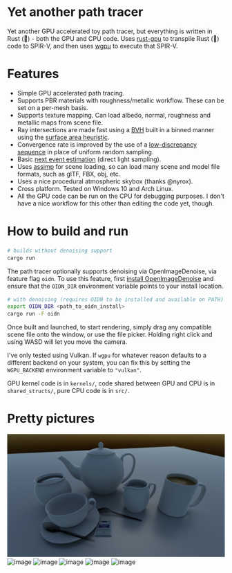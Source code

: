 # Yet another path tracer

Yet another GPU accelerated toy path tracer, but everything is written in Rust (:rocket:) - both the GPU and CPU code. Uses [rust-gpu](https://github.com/EmbarkStudios/rust-gpu) to transpile Rust (:rocket:) code to SPIR-V, and then uses [wgpu](https://github.com/gfx-rs/wgpu) to execute that SPIR-V. 

# Features
- Simple GPU accelerated path tracing.
- Supports PBR materials with roughness/metallic workflow. These can be set on a per-mesh basis.
- Supports texture mapping. Can load albedo, normal, roughness and metallic maps from scene file.
- Ray intersections are made fast using a [BVH](https://en.wikipedia.org/wiki/Bounding_volume_hierarchy) built in a binned manner using the [surface area heuristic](https://en.wikipedia.org/wiki/Bounding_interval_hierarchy#Construction).
- Convergence rate is improved by the use of a [low-discrepancy sequence](http://extremelearning.com.au/unreasonable-effectiveness-of-quasirandom-sequences/) in place of uniform random sampling.
- Basic [next event estimation](https://www.youtube.com/watch?v=FU1dbi827LY) (direct light sampling).
- Uses [assimp](https://github.com/assimp/assimp) for scene loading, so can load many scene and model file formats, such as glTF, FBX, obj, etc.
- Uses a nice procedural atmospheric skybox (thanks @nyrox).
- Cross platform. Tested on Windows 10 and Arch Linux.
- All the GPU code can be run on the CPU for debugging purposes. I don't have a nice workflow for this other than editing the code yet, though.

# How to build and run
```sh
# builds without denoising support
cargo run
```

The path tracer optionally supports denoising via OpenImageDenoise, via feature flag `oidn`. To use this feature, first [install OpenImageDenoise](https://www.openimagedenoise.org/downloads.html) and ensure that the `OIDN_DIR` environment variable points to your install location.

```sh
# with denoising (requires OIDN to be installed and available on PATH)
export OIDN_DIR <path_to_oidn_install>
cargo run -F oidn
```

Once built and launched, to start rendering, simply drag any compatible scene file onto the window, or use the file picker. Holding right click and using WASD will let you move the camera.

I've only tested using Vulkan. If `wgpu` for whatever reason defaults to a different backend on your system, you can fix this by setting the `WGPU_BACKEND` environment variable to `"vulkan"`.

GPU kernel code is in `kernels/`, code shared between GPU and CPU is in `shared_structs/`, pure CPU code is in `src/`.

# Pretty pictures
![](image.png)
![image](https://user-images.githubusercontent.com/11212115/236666588-51cb006b-a1c6-4688-b49a-9dfc906cfa6c.png)
![image](https://github.com/pema99/rust-path-tracer/assets/11212115/7ba5c1bc-5d85-4e8e-b155-bd2233bad7e2)
![image](https://github.com/pema99/rust-path-tracer/assets/11212115/ba63c245-60a2-4eb5-990c-9d2a2e4d5449)
![image](https://user-images.githubusercontent.com/11212115/236580283-10b90b04-48fd-4863-95df-ca5f27afff26.png)
![image](https://user-images.githubusercontent.com/11212115/236580256-e1bda1b2-37fb-461d-919d-3a3c037eb955.png)
